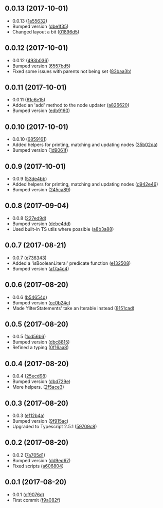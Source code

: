 <a name="0.0.13"></a>
## 0.0.13 (2017-10-01)

* 0.0.13 ([1a55632](https://github.com/wessberg/TypescriptASTUtil/commit/1a55632))
* Bumped version ([dbe1f35](https://github.com/wessberg/TypescriptASTUtil/commit/dbe1f35))
* Changed layout a bit ([01896d5](https://github.com/wessberg/TypescriptASTUtil/commit/01896d5))



<a name="0.0.12"></a>
## 0.0.12 (2017-10-01)

* 0.0.12 ([493b036](https://github.com/wessberg/TypescriptASTUtil/commit/493b036))
* Bumped version ([6557bd5](https://github.com/wessberg/TypescriptASTUtil/commit/6557bd5))
* Fixed some issues with parents not being set ([83baa3b](https://github.com/wessberg/TypescriptASTUtil/commit/83baa3b))



<a name="0.0.11"></a>
## 0.0.11 (2017-10-01)

* 0.0.11 ([61c6e15](https://github.com/wessberg/TypescriptASTUtil/commit/61c6e15))
* Added an 'add' method to the node updater ([a826620](https://github.com/wessberg/TypescriptASTUtil/commit/a826620))
* Bumped version ([edb9160](https://github.com/wessberg/TypescriptASTUtil/commit/edb9160))



<a name="0.0.10"></a>
## 0.0.10 (2017-10-01)

* 0.0.10 ([6859161](https://github.com/wessberg/TypescriptASTUtil/commit/6859161))
* Added helpers for printing, matching and updating nodes ([35b02da](https://github.com/wessberg/TypescriptASTUtil/commit/35b02da))
* Bumped version ([1d9061f](https://github.com/wessberg/TypescriptASTUtil/commit/1d9061f))



<a name="0.0.9"></a>
## 0.0.9 (2017-10-01)

* 0.0.9 ([53de4bb](https://github.com/wessberg/TypescriptASTUtil/commit/53de4bb))
* Added helpers for printing, matching and updating nodes ([d942e46](https://github.com/wessberg/TypescriptASTUtil/commit/d942e46))
* Bumped version ([245ca89](https://github.com/wessberg/TypescriptASTUtil/commit/245ca89))



<a name="0.0.8"></a>
## 0.0.8 (2017-09-04)

* 0.0.8 ([227ed9d](https://github.com/wessberg/TypescriptASTUtil/commit/227ed9d))
* Bumped version ([debe4dd](https://github.com/wessberg/TypescriptASTUtil/commit/debe4dd))
* Used built-in TS utils where possible ([a8b3a88](https://github.com/wessberg/TypescriptASTUtil/commit/a8b3a88))



<a name="0.0.7"></a>
## 0.0.7 (2017-08-21)

* 0.0.7 ([e736343](https://github.com/wessberg/TypescriptASTUtil/commit/e736343))
* Added a 'isBooleanLiteral' predicate function ([e132508](https://github.com/wessberg/TypescriptASTUtil/commit/e132508))
* Bumped version ([af7a4c4](https://github.com/wessberg/TypescriptASTUtil/commit/af7a4c4))



<a name="0.0.6"></a>
## 0.0.6 (2017-08-20)

* 0.0.6 ([b54654d](https://github.com/wessberg/TypescriptASTUtil/commit/b54654d))
* Bumped version ([cc0b24c](https://github.com/wessberg/TypescriptASTUtil/commit/cc0b24c))
* Made 'filterStatements' take an Iterable instead ([8151cad](https://github.com/wessberg/TypescriptASTUtil/commit/8151cad))



<a name="0.0.5"></a>
## 0.0.5 (2017-08-20)

* 0.0.5 ([1cd56b6](https://github.com/wessberg/TypescriptASTUtil/commit/1cd56b6))
* Bumped version ([dbc8815](https://github.com/wessberg/TypescriptASTUtil/commit/dbc8815))
* Refined a typing ([0f16aa8](https://github.com/wessberg/TypescriptASTUtil/commit/0f16aa8))



<a name="0.0.4"></a>
## 0.0.4 (2017-08-20)

* 0.0.4 ([25ecd98](https://github.com/wessberg/TypescriptASTUtil/commit/25ecd98))
* Bumped version ([dbd729e](https://github.com/wessberg/TypescriptASTUtil/commit/dbd729e))
* More helpers. ([2f5ace3](https://github.com/wessberg/TypescriptASTUtil/commit/2f5ace3))



<a name="0.0.3"></a>
## 0.0.3 (2017-08-20)

* 0.0.3 ([ef12b4a](https://github.com/wessberg/TypescriptASTUtil/commit/ef12b4a))
* Bumped version ([9f915ac](https://github.com/wessberg/TypescriptASTUtil/commit/9f915ac))
* Upgraded to Typescript 2.5.1 ([59709c8](https://github.com/wessberg/TypescriptASTUtil/commit/59709c8))



<a name="0.0.2"></a>
## 0.0.2 (2017-08-20)

* 0.0.2 ([7a705d1](https://github.com/wessberg/TypescriptASTUtil/commit/7a705d1))
* Bumped version ([dd9ed67](https://github.com/wessberg/TypescriptASTUtil/commit/dd9ed67))
* Fixed scripts ([a606804](https://github.com/wessberg/TypescriptASTUtil/commit/a606804))



<a name="0.0.1"></a>
## 0.0.1 (2017-08-20)

* 0.0.1 ([cf9076d](https://github.com/wessberg/TypescriptASTUtil/commit/cf9076d))
* First commit ([f9a082f](https://github.com/wessberg/TypescriptASTUtil/commit/f9a082f))



